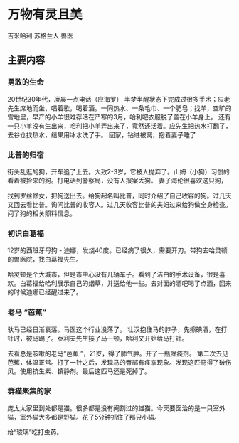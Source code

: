 # 万物有灵且美

吉米哈利 苏格兰人 兽医

## 主要内容

### 勇敢的生命

20世纪30年代，凌晨一点电话（应海罗）
半梦半醒状态下完成过很多手术；应老先生席地而坐，唱着歌，喝着酒。一同热水、一条毛巾、一个肥皂；找羊，空旷的雪地里，早产的小羊很难存活在严寒的3月，哈利吧衣服脱了盖在小羊身上。
还有一只小羊没有生出来，哈利把小羊弄出来了，竟然还活着。应先生把热水打翻了，去谷仓找热水，结果用冰水洗了手。
回家，钻进被窝，抱着妻子睡了

### 比普的归宿

街头乱逛的狗，开车追了上去。大致2-3岁，它被人抛弃了。山姆（小狗）习惯的看着被捡来的狗。打电话到警察局，没有人报案丢狗。
妻子海伦很喜欢这只狗，

找到罗丝修女，把狗送出去。给狗起名叫比普，同时介绍了自己收容的狗。过几天又回去看比普。询问比普的收容人。过几天收容比普的夫妇过来给狗做全身检查。问了狗的相关照料信息。

### 初识白葛福

12岁的西班牙母狗 - 迪娜，发烧40度。已经病了很久，需要开刀。带狗去哈灵顿的兽医院，找白葛福先生。

哈灵顿是个大城市，但是市中心没有几辆车子。看到了洁白的手术设备，很是喜欢。白葛福给哈利展示自己的烟草，并送给他一些。去对面的酒吧喝了点酒，回来的时候迪娜已经醒过来了。

### 老马 “芭蕉”

驮马已经日渐衰落。马医这个行业没落了。
壮汉抱住马的脖子，先擦碘酒，在打针时，被马踢了。泰利夫先生揍了马一顿，哈利又开始给马打针。

去看总是咳嗽的老马“芭蕉 ”，21岁，得了肺气肿。开了一瓶除痰剂。
第二次去见芭蕉，体温正常。打了一针之后，发现马的臀部有痉挛现象。发现这匹马得了破伤风。使用抗生素、镇静剂。最后这匹马还是死掉了。

### 群猫聚集的家

庞太太家里到处都是猫。很多都是没有阉割过的雄猫。今天要医治的是一只室外猫，室外猫大多都是野猫。花了5分钟抓住了那只小猫。

给“玻璃”吃打虫药。

